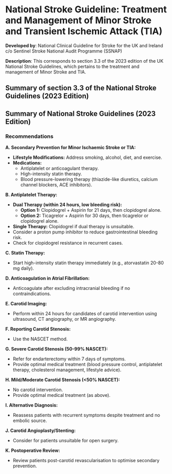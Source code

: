 
# National Stroke Guideline: Treatment and Management of Minor Stroke and Transient Ischemic Attack (TIA)

**Developed by**: National Clinical Guideline for Stroke for the UK and Ireland
c/o Sentinel Stroke National Audit Programme (SSNAP)

**Description**:
This corresponds to section 3.3 of the 2023 edition of the UK National Stroke Guidelines, which pertains to the treatment and management of Minor Stroke and TIA.

## Summary of section 3.3 of the National Stroke Guidelines (2023 Edition)

## Summary of National Stroke Guidelines (2023 Edition)

### Recommendations

**A. Secondary Prevention for Minor Ischaemic Stroke or TIA:**
- **Lifestyle Modifications:** Address smoking, alcohol, diet, and exercise.
- **Medications:**
  - Antiplatelet or anticoagulant therapy.
  - High-intensity statin therapy.
  - Blood pressure-lowering therapy (thiazide-like diuretics, calcium channel blockers, ACE inhibitors).

**B. Antiplatelet Therapy:**
- **Dual Therapy (within 24 hours, low bleeding risk):**
  - **Option 1:** Clopidogrel + Aspirin for 21 days, then clopidogrel alone.
  - **Option 2:** Ticagrelor + Aspirin for 30 days, then ticagrelor or clopidogrel alone.
- **Single Therapy:** Clopidogrel if dual therapy is unsuitable.
- Consider a proton pump inhibitor to reduce gastrointestinal bleeding risk.
- Check for clopidogrel resistance in recurrent cases.

**C. Statin Therapy:**
- Start high-intensity statin therapy immediately (e.g., atorvastatin 20-80 mg daily).

**D. Anticoagulation in Atrial Fibrillation:**
- Anticoagulate after excluding intracranial bleeding if no contraindications.

**E. Carotid Imaging:**
- Perform within 24 hours for candidates of carotid intervention using ultrasound, CT angiography, or MR angiography.

**F. Reporting Carotid Stenosis:**
- Use the NASCET method.

**G. Severe Carotid Stenosis (50-99% NASCET):**
- Refer for endarterectomy within 7 days of symptoms.
- Provide optimal medical treatment (blood pressure control, antiplatelet therapy, cholesterol management, lifestyle advice).

**H. Mild/Moderate Carotid Stenosis (<50% NASCET):**
- No carotid intervention.
- Provide optimal medical treatment (as above).

**I. Alternative Diagnosis:**
- Reassess patients with recurrent symptoms despite treatment and no embolic source.

**J. Carotid Angioplasty/Stenting:**
- Consider for patients unsuitable for open surgery.

**K. Postoperative Review:**
- Review patients post-carotid revascularisation to optimise secondary prevention.
